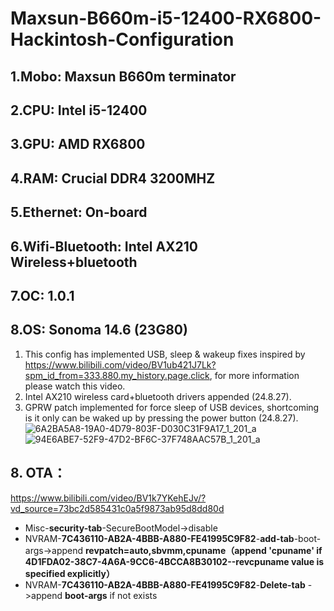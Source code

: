 # Maxsun-B660m-i5-12400-RX6800-Hackintosh-Configuration
## 1.Mobo: Maxsun B660m terminator
## 2.CPU: Intel i5-12400
## 3.GPU: AMD RX6800
## 4.RAM: Crucial DDR4 3200MHZ
## 5.Ethernet: On-board
## 6.Wifi-Bluetooth: Intel AX210 Wireless+bluetooth
## 7.OC: 1.0.1
## 8.OS: Sonoma 14.6 (23G80)
1. This config has implemented USB, sleep & wakeup fixes inspired by https://www.bilibili.com/video/BV1ub421J7Lk?spm_id_from=333.880.my_history.page.click, for more information please watch this video.
2. Intel AX210 wireless card+bluetooth drivers appended (24.8.27).
3. GPRW patch implemented for force sleep of USB devices, shortcoming is it only can be waked up by pressing the power button (24.8.27).
![6A2BA5A8-19A0-4D79-803F-D030C31F9A17_1_201_a](https://github.com/user-attachments/assets/b23d38ac-eb85-4499-9fba-bdc14bd2924d)
![94E6ABE7-52F9-47D2-BF6C-37F748AAC57B_1_201_a](https://github.com/user-attachments/assets/13b4de39-d6e9-4303-8e64-f0b9f26395cb)

## 8. OTA：
https://www.bilibili.com/video/BV1k7YKehEJv/?vd_source=73bc2d585431c0a5f9873ab95d8dd80d

- Misc-**security-tab**-SecureBootModel->disable
- NVRAM-**7C436110-AB2A-4BBB-A880-FE41995C9F82**-**add-tab**-boot-args->append **revpatch=auto,sbvmm,cpuname（append 'cpuname' if 4D1FDA02-38C7-4A6A-9CC6-4BCCA8B30102--revcpuname value is specified explicitly）** 
- NVRAM-**7C436110-AB2A-4BBB-A880-FE41995C9F82**-**Delete-tab** ->append **boot-args** if not exists

